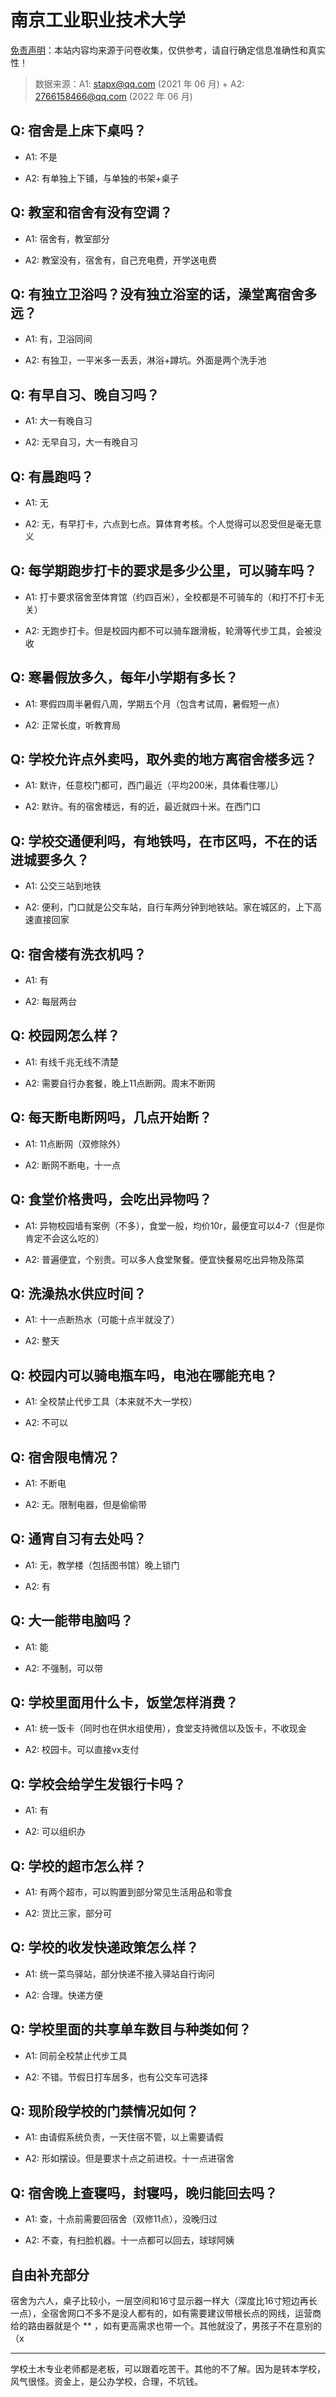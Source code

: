 # 南京工业职业技术大学

[免责声明](https://colleges.chat/#_3)：本站内容均来源于问卷收集，仅供参考，请自行确定信息准确性和真实性！

> 数据来源：A1: stapx@qq.com (2021 年 06 月) + A2: 2766158466@qq.com (2022 年 06 月)

## Q: 宿舍是上床下桌吗？

- A1: 不是

- A2: 有单独上下铺，与单独的书架+桌子

## Q: 教室和宿舍有没有空调？

- A1: 宿舍有，教室部分

- A2: 教室没有，宿舍有，自己充电费，开学送电费

## Q: 有独立卫浴吗？没有独立浴室的话，澡堂离宿舍多远？

- A1: 有，卫浴同间

- A2: 有独卫，一平米多一丢丢，淋浴+蹲坑。外面是两个洗手池

## Q: 有早自习、晚自习吗？

- A1: 大一有晚自习

- A2: 无早自习，大一有晚自习

## Q: 有晨跑吗？

- A1: 无

- A2: 无，有早打卡，六点到七点。算体育考核。个人觉得可以忍受但是毫无意义

## Q: 每学期跑步打卡的要求是多少公里，可以骑车吗？

- A1: 打卡要求宿舍至体育馆（约四百米），全校都是不可骑车的（和打不打卡无关）

- A2: 无跑步打卡。但是校园内都不可以骑车跟滑板，轮滑等代步工具，会被没收

## Q: 寒暑假放多久，每年小学期有多长？

- A1: 寒假四周半暑假八周，学期五个月（包含考试周，暑假短一点）

- A2: 正常长度，听教育局

## Q: 学校允许点外卖吗，取外卖的地方离宿舍楼多远？

- A1: 默许，任意校门都可，西门最近（平均200米，具体看住哪儿）

- A2: 默许。有的宿舍楼远，有的近，最近就四十米。在西门口

## Q: 学校交通便利吗，有地铁吗，在市区吗，不在的话进城要多久？

- A1: 公交三站到地铁

- A2: 便利，门口就是公交车站，自行车两分钟到地铁站。家在城区的，上下高速直接回家

## Q: 宿舍楼有洗衣机吗？

- A1: 有

- A2: 每层两台

## Q: 校园网怎么样？

- A1: 有线千兆无线不清楚

- A2: 需要自行办套餐，晚上11点断网。周末不断网

## Q: 每天断电断网吗，几点开始断？

- A1: 11点断网（双修除外）

- A2: 断网不断电，十一点

## Q: 食堂价格贵吗，会吃出异物吗？

- A1: 异物校园墙有案例（不多），食堂一般，均价10r，最便宜可以4-7（但是你肯定不会这么吃的）

- A2: 普遍便宜，个别贵。可以多人食堂聚餐。便宜快餐易吃出异物及陈菜

## Q: 洗澡热水供应时间？

- A1: 十一点断热水（可能十点半就没了）

- A2: 整天

## Q: 校园内可以骑电瓶车吗，电池在哪能充电？

- A1: 全校禁止代步工具（本来就不大一学校）

- A2: 不可以

## Q: 宿舍限电情况？

- A1: 不断电

- A2: 无。限制电器，但是偷偷带

## Q: 通宵自习有去处吗？

- A1: 无，教学楼（包括图书馆）晚上锁门

- A2: 有

## Q: 大一能带电脑吗？

- A1: 能

- A2: 不强制，可以带

## Q: 学校里面用什么卡，饭堂怎样消费？

- A1: 统一饭卡（同时也在供水组使用），食堂支持微信以及饭卡，不收现金

- A2: 校园卡。可以直接vx支付

## Q: 学校会给学生发银行卡吗？

- A1: 有

- A2: 可以组织办

## Q: 学校的超市怎么样？

- A1: 有两个超市，可以购置到部分常见生活用品和零食

- A2: 货比三家，部分可

## Q: 学校的收发快递政策怎么样？

- A1: 统一菜鸟驿站，部分快递不接入驿站自行询问

- A2: 合理。快递方便

## Q: 学校里面的共享单车数目与种类如何？

- A1: 同前全校禁止代步工具

- A2: 不错。节假日打车居多，也有公交车可选择

## Q: 现阶段学校的门禁情况如何？

- A1: 由请假系统负责，一天住宿不管，以上需要请假

- A2: 形如摆设。但是要求十点之前进校。十一点进宿舍

## Q: 宿舍晚上查寝吗，封寝吗，晚归能回去吗？

- A1: 查，十点前需要回宿舍（双修11点），没晚归过

- A2: 不查，有扫脸机器。十一点都可以回去，球球阿姨

## 自由补充部分

宿舍为六人，桌子比较小，一层空间和16寸显示器一样大（深度比16寸短边再长一点），全宿舍网口不多不是没人都有的，如有需要建议带根长点的网线，运营商给的路由器就是个 \*\* ，如有更高需求也带一个。其他就没了，男孩子不在意别的（x

***

学校土木专业老师都是老板，可以跟着吃苦干。其他的不了解。因为是转本学校，风气很怪。资金上，是公办学校，合理，不坑钱。